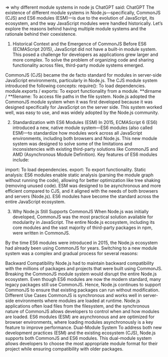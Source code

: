 => why different module systems in node js
ChatGPT said:
ChatGPT
The existence of different module systems in Node.js—specifically, CommonJS (CJS) and ES6 modules (ESM)—is due to the evolution of JavaScript, its ecosystem, and the way JavaScript modules were handled historically. Let’s explore the reasons behind having multiple module systems and the rationale behind their coexistence.

1. Historical Context and the Emergence of CommonJS
   Before ES6 (ECMAScript 2015), JavaScript did not have a built-in module system. This posed a challenge for developers as applications grew larger and more complex. To solve the problem of organizing code and sharing functionality across files, third-party module systems emerged.

CommonJS (CJS) became the de facto standard for modules in server-side JavaScript environments, particularly in Node.js. The CJS module system introduced the following concepts:
require(): To load dependencies.
module.exports / exports: To export functionality from a module.
**dirname / **filename: To access file paths in the file system.
Node.js adopted the CommonJS module system when it was first developed because it was designed specifically for JavaScript on the server side. This system worked well, was easy to use, and was widely adopted by the Node.js community.

2. Standardization with ES6 Modules (ESM)
   In 2015, ECMAScript 6 (ES6) introduced a new, native module system—ES6 modules (also called ESM)—to standardize how modules work across all JavaScript environments, including both browsers and Node.js. This new module system was designed to solve some of the limitations and inconsistencies with existing third-party solutions like CommonJS and AMD (Asynchronous Module Definition). Key features of ES6 modules include:

import: To load dependencies.
export: To export functionality.
Static analysis: ES6 modules enable static analysis (parsing the module graph without running the code), allowing for better optimization like tree shaking (removing unused code).
ESM was designed to be asynchronous and more efficient compared to CJS, and it aligned with the needs of both browsers and servers (Node.js). ES6 modules have become the standard across the entire JavaScript ecosystem.

3. Why Node.js Still Supports CommonJS
   When Node.js was initially developed, CommonJS was the most practical solution available for modularity in JavaScript. The entire Node.js ecosystem, including its core modules and the vast majority of third-party packages in npm, were written in CommonJS.

By the time ES6 modules were introduced in 2015, the Node.js ecosystem had already been using CommonJS for years. Switching to a new module system was a complex and gradual process for several reasons:

Backward Compatibility
Node.js had to maintain backward compatibility with the millions of packages and projects that were built using CommonJS. Breaking the CommonJS module system would disrupt the entire Node.js ecosystem.
Even though ES6 modules are now the modern standard, many legacy packages still use CommonJS. Hence, Node.js continues to support CommonJS to ensure that existing packages can run without modification.
Different Use Cases
CommonJS is synchronous and works well in server-side environments where modules are loaded at runtime. Node.js applications often load files from the filesystem, and the synchronous nature of CommonJS allows developers to control when and how modules are loaded.
ES6 modules (ESM) are asynchronous and are optimized for browser environments, where loading modules asynchronously is a key feature to improve performance.
Dual-Module System
To address both new development practices (ESM) and the existing ecosystem (CJS), Node.js supports both CommonJS and ES6 modules. This dual-module system allows developers to choose the most appropriate module format for their project while ensuring compatibility with older packages.
